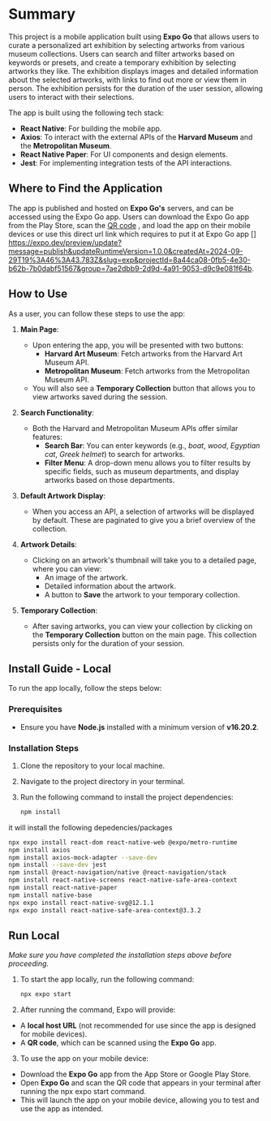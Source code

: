 # **Summary**

This project is a mobile application built using **Expo Go** that allows users to curate a personalized art exhibition by selecting artworks from various museum collections. Users can search and filter artworks based on keywords or presets, and create a temporary exhibition by selecting artworks they like. The exhibition displays images and detailed information about the selected artworks, with links to find out more or view them in person. The exhibition persists for the duration of the user session, allowing users to interact with their selections.

The app is built using the following tech stack:

- **React Native**: For building the mobile app.
- **Axios**: To interact with the external APIs of the **Harvard Museum** and the **Metropolitan Museum**.
- **React Native Paper**: For UI components and design elements.
- **Jest**: For implementing integration tests of the API interactions.

## **Where to Find the Application**

The app is published and hosted on **Expo Go's** servers, and can be accessed using the Expo Go app. Users can download the Expo Go app from the Play Store, scan the [QR code](https://qr.expo.dev/eas-update?slug=exp&projectId=8a44ca08-0fb5-4e30-b62b-7b0dabf51567&groupId=7ae2dbb9-2d9d-4a91-9053-d9c9e081f64b&host=u.expo.dev)
, and load the app on their mobile devices or use this direct url link which requires to put it at Expo Go app 
[]
https://expo.dev/preview/update?message=publish&updateRuntimeVersion=1.0.0&createdAt=2024-09-29T19%3A46%3A43.783Z&slug=exp&projectId=8a44ca08-0fb5-4e30-b62b-7b0dabf51567&group=7ae2dbb9-2d9d-4a91-9053-d9c9e081f64b.

## **How to Use**

As a user, you can follow these steps to use the app:

1. **Main Page**: 
   - Upon entering the app, you will be presented with two buttons:
     - **Harvard Art Museum**: Fetch artworks from the Harvard Art Museum API.
     - **Metropolitan Museum**: Fetch artworks from the Metropolitan Museum API.
   - You will also see a **Temporary Collection** button that allows you to view artworks saved during the session.

2. **Search Functionality**:
   - Both the Harvard and Metropolitan Museum APIs offer similar features:
     - **Search Bar**: You can enter keywords (e.g., _boat_, _wood_, _Egyptian cat_, _Greek helmet_) to search for artworks.
     - **Filter Menu**: A drop-down menu allows you to filter results by specific fields, such as museum departments, and display artworks based on those departments.

3. **Default Artwork Display**:
   - When you access an API, a selection of artworks will be displayed by default. These are paginated to give you a brief overview of the collection.

4. **Artwork Details**:
   - Clicking on an artwork's thumbnail will take you to a detailed page, where you can view:
     - An image of the artwork.
     - Detailed information about the artwork.
     - A button to **Save** the artwork to your temporary collection.

5. **Temporary Collection**:
   - After saving artworks, you can view your collection by clicking on the **Temporary Collection** button on the main page. This collection persists only for the duration of your session.



## **Install Guide - Local**

To run the app locally, follow the steps below:

### **Prerequisites**

- Ensure you have **Node.js** installed with a minimum version of **v16.20.2**.

### **Installation Steps**

1. Clone the repository to your local machine.
2. Navigate to the project directory in your terminal.

3. Run the following command to install the project dependencies:
   ```bash
   npm install
it will install the following depedencies/packages
```bash
npx expo install react-dom react-native-web @expo/metro-runtime
npm install axios
npm install axios-mock-adapter --save-dev
npm install --save-dev jest
npm install @react-navigation/native @react-navigation/stack
npm install react-native-screens react-native-safe-area-context
npm install react-native-paper
npm install native-base
npx expo install react-native-svg@12.1.1
npx expo install react-native-safe-area-context@3.3.2
```
## **Run Local**

*Make sure you have completed the installation steps above before proceeding.*

1. To start the app locally, run the following command:
   ```bash
   npx expo start

2. After running the command, Expo will provide:

- A **local host URL** (not recommended for use since the app is designed for mobile devices).
- A **QR code**, which can be scanned using the **Expo Go** app.

3. To use the app on your mobile device:

- Download the **Expo Go** app from the App Store or Google Play Store.
- Open **Expo Go** and scan the QR code that appears in your terminal after running the npx expo start command.
- This will launch the app on your mobile device, allowing you to test and use the app as intended.
